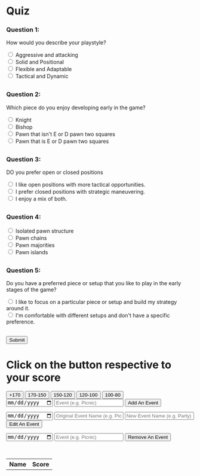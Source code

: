 
<!--
<!DOCTYPE html>
<html>
<head>
  <link rel="stylesheet" type="text/css" href="styles.css">
  <title>Quiz</title>
  <style>
    .question {
      margin-bottom: 10px;
    }
  </style>
</head>
<body>
  <form method="POST">
  <h1>Quiz</h1>
  
  <div class="question">
    <h3>Question 1:</h3>
    <p>How would you describe your playstyle?</p>
    <form>
      <input type="radio" name="q1" value="30"> Aggressive and attacking <br>
      <input type="radio" name="q1" value="40"> Solid and Positional <br>
      <input type="radio" name="q1" value="20"> Flexible and Adaptable  <br>
      <input type="radio" name="q1" value="10"> Tactical and Dynamic <br>
  </div>
  
  <div class="question">
    <h3>Question 2:</h3>
    <p>Which piece do you enjoy developing early in the game?</p>
    <form>
      <input type="radio" name="q2" value="40"> Knight <br>
      <input type="radio" name="q2" value="30"> Bishop <br>
      <input type="radio" name="q2" value="20"> Pawn that isn't E or D pawn two squares <br>
      <input type="radio" name="q2" value="10"> Pawn that is E or D pawn two squares <br>
    </form>
  </div>
  
  <div class="question">
    <h3>Question 3:</h3>
    <p>DO you prefer open or closed positions</p>
    <form>
      <input type="radio" name="q3" value="40"> I like open positions with more tactical opportunities.<br>
      <input type="radio" name="q3" value="30"> I prefer closed positions with strategic maneuvering.<br>
      <input type="radio" name="q3" value="20"> I enjoy a mix of both.<br>
    </form>
  </div>

  <div class="question">
    <h3>Question 4:</h3>
    <form>
      <input type="radio" name="q4" value="40"> Isolated pawn structure <br>
      <input type="radio" name="q4" value="30"> Pawn chains <br>
      <input type="radio" name="q4" value="20"> Pawn majorities <br>
      <input type="radio" name="q4" value="10"> Pawn islands <br>
    </form>

  </div>

  <div class="question">
    <h3>Question 5:</h3>
    <p>Do you have a preferred piece or setup that you like to play in the early stages of the game?</p>
    <form>
      <input type="radio" name="q5" value="40"> I like to focus on a particular piece or setup and build my strategy around it.  <br>
      <input type="radio" name="q5" value="30"> I'm comfortable with different setups and don't have a specific preference. <br>
    </form>
  </div>

  <button name = "haha" id = 2> RandomButton </button>
  
  <h3 id="score"></h3>
   <button onclick= calculateScore()>Submit</button>
  
  </form>

  <script>
    var score = 0;
    function calculateScore() {
      alert("Entering Calculate Score q1") ;
      var q1Answer = document.querySelector('input[name="q1"]:checked');
      if (q1Answer !== null) {
        score += parseInt(q1Answer.value);
      }
      alert("Entering Calculate Score q2") ;
      var q2Answer = document.querySelector('input[name="q2"]:checked');
      if (q2Answer !== null) {
        score += parseInt(q2Answer.value);
      }
      alert("Entering Calculate Score q3") ;
      var q3Answer = document.querySelector('input[name="q3"]:checked');
      if (q3Answer !== null) {
        score += parseInt(q3Answer.value);
      }
      alert("Entering Calculate Score q4") ;
      var q4Answer = document.querySelector('input[name="q4"]:checked');
      if (q4Answer !== null) {
        score += parseInt(q4Answer.value);
      }
      alert("Entering Calculate Score q5") ;
      var q5Answer = document.querySelector('input[name="q5"]:checked');
      if (q5Answer !== null) {
        score += parseInt(q5Answer.value);
      }
      alert("Entering Calculate Score end") ;
    }
  </script>
</body>
</html>

  <h1>If-Else Statement Example</h1>

  <button id="button1" style="display: inline;">Button 1</button>
  <button id="button2" style="display: inline;">Button 2</button>
  <button id="button3" style="display: inline;">Button 3</button>
  <button id="button4" style="display: inline;">Button 4</button>
  <button id="button5" style="display: inline;">Button 5</button>

  <button onclick="checkScore()">Check Score</button>
</body>
</html>
-->

<!DOCTYPE html>
<html>
<head>
  <link rel="stylesheet" type="text/css" href="/Chess_Openings/style.css">
  <title>Quiz</title>
  <style>
    .question {
      margin-bottom: 30px;
    }
  </style>
</head>
<body>
  <form>
  <h1>Quiz</h1>
  
  <div class="question">
    <h3>Question 1:</h3>
    <p>How would you describe your playstyle?</p>
    <input type="radio" name="q1" value="30"> Aggressive and attacking <br>
    <input type="radio" name="q1" value="40"> Solid and Positional <br>
    <input type="radio" name="q1" value="20"> Flexible and Adaptable  <br>
    <input type="radio" name="q1" value="10"> Tactical and Dynamic <br>
  </div>
  
  <div class="question">
    <h3>Question 2:</h3>
    <p>Which piece do you enjoy developing early in the game?</p>
    <input type="radio" name="q2" value="40"> Knight <br>
    <input type="radio" name="q2" value="30"> Bishop <br>
    <input type="radio" name="q2" value="20"> Pawn that isn't E or D pawn two squares <br>
    <input type="radio" name="q2" value="10"> Pawn that is E or D pawn two squares <br>
  </div>
  
  <div class="question">
    <h3>Question 3:</h3>
    <p>DO you prefer open or closed positions</p>
    <input type="radio" name="q3" value="40"> I like open positions with more tactical opportunities.<br>
    <input type="radio" name="q3" value="30"> I prefer closed positions with strategic maneuvering.<br>
    <input type="radio" name="q3" value="20"> I enjoy a mix of both.<br>
  </div>

  <div class="question">
    <h3>Question 4:</h3>
    <input type="radio" name="q4" value="40"> Isolated pawn structure <br>
    <input type="radio" name="q4" value="30"> Pawn chains <br>
    <input type="radio" name="q4" value="20"> Pawn majorities <br>
    <input type="radio" name="q4" value="10"> Pawn islands <br>
  </div>

  <div class="question">
    <h3>Question 5:</h3>
    <p>Do you have a preferred piece or setup that you like to play in the early stages of the game?</p>
    <input type="radio" name="q5" value="40"> I like to focus on a particular piece or setup and build my strategy around it.  <br>
    <input type="radio" name="q5" value="30"> I'm comfortable with different setups and don't have a specific preference. <br>
  </div>

  <h3 id="score"></h3>
  <button onclick="calculateScore(event)">Submit</button>
  
  </form>

  <script>
    function calculateScore(event) {
      event.preventDefault(); // Prevent form submission
      
      var score = 0;
      var categorey = "";
      var q1Answer = document.querySelector('input[name="q1"]:checked');
      if (q1Answer !== null) {
        score += parseInt(q1Answer.value);
      }
      var q2Answer = document.querySelector('input[name="q2"]:checked');
      if (q2Answer !== null) {
        score += parseInt(q2Answer.value);
      }
      var q3Answer = document.querySelector('input[name="q3"]:checked');
      if (q3Answer !== null) {
        score += parseInt(q3Answer.value);
      }
      var q4Answer = document.querySelector('input[name="q4"]:checked');
      if (q4Answer !== null) {
        score += parseInt(q4Answer.value);
      }
      var q5Answer = document.querySelector('input[name="q5"]:checked');
      if (q5Answer !== null) {
        score += parseInt(q5Answer.value);
      }
      document.getElementById("score").textContent = "Score: " + score;
    }
  </script>
</body>
</html>

<!doctype html>
<html>
<head>
  <title>Rating Buttons</title>
</head>
<body>
  <h1>Click on the button respective to your score</h1>
  <button onclick="window.location.href='/Chess_Openings/RuyLopez.html'">+170</button>
  <button onclick="window.location.href='/Chess_Openings/London.html'">170-150</button>
  <button onclick="window.location.href='/Chess_Openings/KingsGambit.html'">150-120</button>
  <button onclick="window.location.href='/Chess_Openings/Vienna.html'">120-100</button>
  <button onclick="window.location.href='/Chess_Openings/Scotch.html'">100-80</button>
</body>
</html>



<!doctype html>
<html>
<head>
  <style>
    /* CSS styles... */
  </style>
  <title>Chess Quiz score store</title>
  <link rel="stylesheet" type="text/css" href="index.css">
</head>
<body>
  <br>
  <form action="/action_page.php">
<form autocomplete="off" id="form">
    <input class="day" type="date" name="date" id="date-input" required>
    <input class="event" type="text" name="title" placeholder="Event (e.g. Picnic)" id="event-input" required>
    <input type="submit" onclick="addEvent()" value="Add An Event" class="add-event-button">
  </form>
  <form autocomplete="off" id="form1">
    <input class="day" type="date" name="date" id="date-of-event-to-update-input" required>
    <input class="event" type="text" name="title" placeholder="Original Event Name (e.g. Picnic)" id="event-to-update-input" required>
    <input class="event" type="text" name="title" placeholder="New Event Name (e.g. Party)" id="new-event-input" required>
    <input type="submit" onclick="editEvent()" value="Edit An Event" class="edit-event-button">
  </form>
  <form autocomplete="off" id="form2">
    <input class="day" type="date" name="date" id="date-of-event-to-delete-input" required>
    <input class="event" type="text" name="title" placeholder="Event (e.g. Picnic)" id="event-to-delete-input" required>
    <input type="submit" onclick="removeEvent()" value="Remove An Event" class="remove-event-button">
  </form>
  <br>
  <table id="Chess">
    <tr>
      <th>Name</th>
      <th>Score</th>
    </tr>
  </table>

  <script>
    document.addEventListener("DOMContentLoaded", function() {
      const url = "https://chessopeningbackendkun.duckdns.org/api/chess/";
      const post_url = url + "create";
      const delete_url = url + "delete/";
      const get_options = {
        method: 'GET',
        headers: {
          'Content-Type': 'application/json'
        },
      };

      function removeEvent() {
        deleteChess(document.getElementById('event-to-delete-input').value);
      }

      function addEvent() {
        const options = {
          method: 'POST',
          headers: {
            'Content-Type': 'application/json'
          },
          body: JSON.stringify({
            name: document.getElementById("event-input").value,
            score: document.getElementById("date-input").value,
          })
        };

        fetch(post_url, options)
          .then(response => {
            if (response.status !== 200) {
              console.error("Failed to add the score.");
              return;
            }
            response.json().then(data => {
              fetchChess();
            });
          });
      }

      function deleteChess(name) {
        const options = {
          method: 'DELETE'
        };
        const full_url = delete_url + name;

        fetch(full_url, options)
          .then(response => {
            if (response.status !== 200) {
              console.error("Failed to delete the entry.");
              return;
            }
            response.json().then(data => {
              fetchChess();
            });
          });
      }

      function fetchChess() {
        const chessTable = document.getElementById("Chess");
        while (chessTable.rows.length > 1) {
          chessTable.deleteRow(-1);
        }

        fetch(url, get_options)
          .then(response => {
            if (response.status !== 200) {
              console.error("Failed to fetch chess scores.");
              return;
            }
            response.json().then(data => {
              data.forEach(row => {
                const newRow = chessTable.insertRow(-1);
                newRow.insertCell(0).innerHTML = row.name;
                newRow.insertCell(1).innerHTML = row.score;
              });
            });
          });
      }

      fetchChess();
    });
  </script>
</body>
</html>
